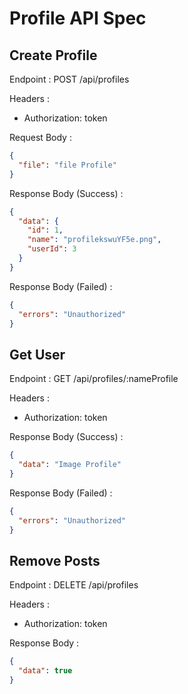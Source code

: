 # Profile API Spec

## Create Profile

Endpoint : POST /api/profiles

Headers :

- Authorization: token

Request Body :

```json
{
  "file": "file Profile"
}
```

Response Body (Success) :

```json
{
  "data": {
    "id": 1,
    "name": "profilekswuYF5e.png",
    "userId": 3
  }
}
```

Response Body (Failed) :

```json
{
  "errors": "Unauthorized"
}
```

## Get User

Endpoint : GET /api/profiles/:nameProfile

Headers :

- Authorization: token

Response Body (Success) :

```json
{
  "data": "Image Profile"
}
```

Response Body (Failed) :

```json
{
  "errors": "Unauthorized"
}
```

## Remove Posts

Endpoint : DELETE /api/profiles

Headers :

- Authorization: token

Response Body :

```json
{
  "data": true
}
```

